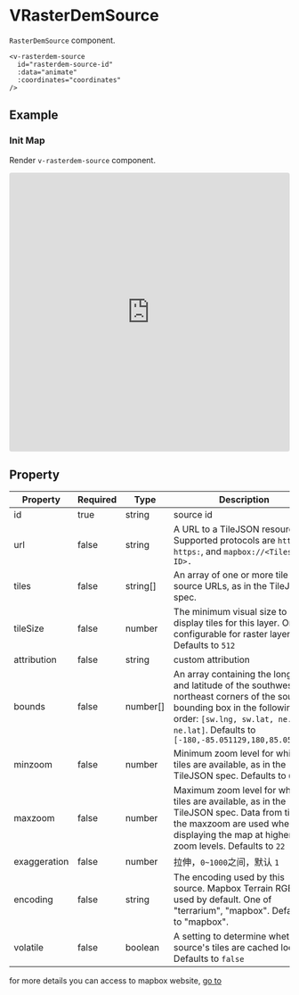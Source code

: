 # VRasterDemSource

`RasterDemSource` component.

```
<v-rasterdem-source
  id="rasterdem-source-id"
  :data="animate"
  :coordinates="coordinates"
/>
```

## Example

### Init Map

Render `v-rasterdem-source` component.

<iframe src="https://codesandbox.io/embed/vmap-examples-mnqjgn?fontsize=14&hidenavigation=1&initialpath=%2Fvsource%2Fvrasterdemsource%2Fbasic&module=%2Fsrc%2Fviews%2Fvsource%2Fvrasterdemsource%2FBasic.vue&theme=dark"
     style="width:100%; height:500px; border:0; border-radius: 4px; overflow:hidden;"
     title="vmap examples"
     allow="accelerometer; ambient-light-sensor; camera; encrypted-media; geolocation; gyroscope; hid; microphone; midi; payment; usb; vr; xr-spatial-tracking"
     sandbox="allow-forms allow-modals allow-popups allow-presentation allow-same-origin allow-scripts"
   ></iframe>

## Property

| Property     | Required | Type     | Description                                                                                                                                                                                                                  |
| ------------ | -------- | -------- | ---------------------------------------------------------------------------------------------------------------------------------------------------------------------------------------------------------------------------- |
| id           | true       | string   | source id                                                                                                                                                                                                                    |
| url          | false    | string   | A URL to a TileJSON resource. Supported protocols are `http:`, `https:`, and `mapbox://<Tileset ID>. `                                                                                                                       |
| tiles        | false    | string[] | An array of one or more tile source URLs, as in the TileJSON spec.                                                                                                                                                           |
| tileSize     | false    | number   | The minimum visual size to display tiles for this layer. Only configurable for raster layers. Defaults to `512`                                                                                                              |
| attribution  | false    | string   | custom attribution                                                                                                                                                                                                           |
| bounds       | false    | number[] | An array containing the longitude and latitude of the southwest and northeast corners of the source's bounding box in the following order: `[sw.lng, sw.lat, ne.lng, ne.lat]`. Defaults to `[-180,-85.051129,180,85.051129]` |
| minzoom      | false    | number   | Minimum zoom level for which tiles are available, as in the TileJSON spec. Defaults to `0`                                                                                                                                   |
| maxzoom      | false    | number   | Maximum zoom level for which tiles are available, as in the TileJSON spec. Data from tiles at the maxzoom are used when displaying the map at higher zoom levels. Defaults to `22`                                           |
| exaggeration | false    | number   | 拉伸，`0~1000`之间，默认 `1`                                                                                                                                                                                                 |
| encoding     | false    | string   | The encoding used by this source. Mapbox Terrain RGB is used by default. One of "terrarium", "mapbox". Defaults to "mapbox".                                                                                                 |
| volatile     | false    | boolean  | A setting to determine whether a source's tiles are cached locally. Defaults to `false`                                                                                                                                      |

for more details you can access to mapbox website, [go to](https://docs.mapbox.com/mapbox-gl-js/style-spec/sources/#raster-dem)
